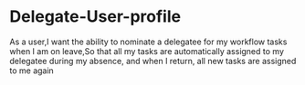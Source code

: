 # Delegate-User-profile
As a user,I want the ability to nominate a delegatee for my workflow tasks when I am on leave,So that all my tasks are automatically assigned to my delegatee during my absence, and when I return, all new tasks are assigned to me again
